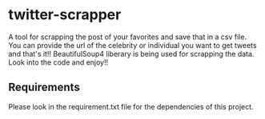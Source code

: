 # twitter-scrapper
A tool for scrapping the post of your favorites and save that in a csv file. You can provide the url of the celebrity or individual you want to get tweets and that's it!! BeautifulSoup4 liberary is being used for scrapping the data. Look into the code and enjoy!!

## Requirements
Please look in the requirement.txt file for the dependencies of this project.
